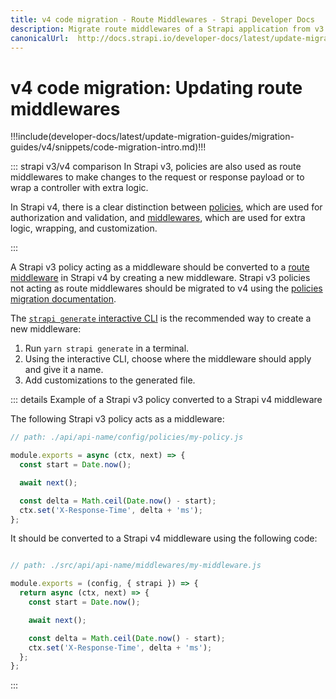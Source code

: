 ```yaml
---
title: v4 code migration - Route Middlewares - Strapi Developer Docs
description: Migrate route middlewares of a Strapi application from v3.6.x to v4.0.x
canonicalUrl:  http://docs.strapi.io/developer-docs/latest/update-migration-guides/migration-guides/v4/code/backend/routes.html
---
```


# v4 code migration: Updating route middlewares

!!!include(developer-docs/latest/update-migration-guides/migration-guides/v4/snippets/code-migration-intro.md)!!!

::: strapi v3/v4 comparison
In Strapi v3, policies are also used as route middlewares to make changes to the request or response payload or to wrap a controller with extra logic.

In Strapi v4, there is a clear distinction between [policies](/developer-docs/latest/development/backend-customization/policies.md#implementation), which are used for authorization and validation, and [middlewares](/developer-docs/latest/development/backend-customization/middlewares.md), which are used for extra logic, wrapping, and customization.

:::

A Strapi v3 policy acting as a middleware should be converted to a [route middleware](/developer-docs/latest/development/backend-customization/routes.md#middlewares) in Strapi v4 by creating a new middleware. Strapi v3 policies not acting as route middlewares should be migrated to v4 using the [policies migration documentation](/developer-docs/latest/update-migration-guides/migration-guides/v4/code/backend/policies.md).

The [`strapi generate` interactive CLI](/developer-docs/latest/developer-resources/cli/CLI.md#strapi-generate) is the recommended way to create a new middleware:

1. Run `yarn strapi generate` in a terminal.
2. Using the interactive CLI, choose where the middleware should apply and give it a name.
3. Add customizations to the generated file.

::: details Example of a Strapi v3 policy converted to a Strapi v4 middleware

The following Strapi v3 policy acts as a middleware:

```js
// path: ./api/api-name/config/policies/my-policy.js

module.exports = async (ctx, next) => {
  const start = Date.now();

  await next();

  const delta = Math.ceil(Date.now() - start);
  ctx.set('X-Response-Time', delta + 'ms');
};
```

It should be converted to a Strapi v4 middleware using the following code:

```jsx

// path: ./src/api/api-name/middlewares/my-middleware.js

module.exports = (config, { strapi }) => {
  return async (ctx, next) => {
    const start = Date.now();

    await next();

    const delta = Math.ceil(Date.now() - start);
    ctx.set('X-Response-Time', delta + 'ms');
  };
};
```

:::
